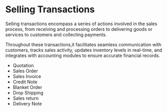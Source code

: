 # Selling Transactions 

Selling transactions encompass a series of actions involved in the sales process, from receiving and processing orders to delivering goods or services to customers and collecting payments.

Throughout these transactions,it facilitates seamless communication with customers, tracks sales activity, updates inventory levels in real-time, and integrates with accounting modules to ensure accurate financial records.

* Quotation
* Sales Order
* Sales Invoice
* Credit Note
* Blanket Order
* Drop Shipping
* Sales return
* Delivery Note